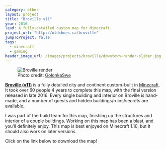 ```yaml
---
category: other
layout: project
title: "Broville v11"
year: 2016
lead: A fully-detailed custom map for Minecraft.
project_url: "http://oldshoes.ca/broville"
jumpToProject: false
tags:
  - minecraft
  - gaming
header_image_url: /images/projects/broville/downtown-render-slider.jpg
---
```


<figure>
  <img src="/images/projects/broville/broville-1.png" alt="Broville render">
  <figcaption>Photo credit: <a href="https://imgur.com/a/CsU8v">GolonkaSwe</a></figcaption>
</figure>

**[Broville (v11)](http://oldshoes.ca/broville)** is a fully detailed city and continent custom-built in [Minecraft](https://minecraft.net). It took over 60 people 4 years to complete this map, with the final version released in late 2016. Every single building and interior on Broville is hand-made, and a number of quests and hidden buildings/ruins/secrets are available.

I was part of the build team for this map, finishing up the structures and interior of a couple buildings. Working on this map has been a blast, and you'll definitely enjoy. This map is best enjoyed on Minecraft 1.10, but it should also work on later versions.

Click on the link below to download the map!
